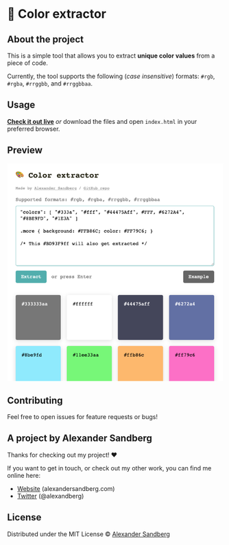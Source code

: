 # 🎨 Color extractor

## About the project
This is a simple tool that allows you to extract **unique color values** from a piece of code.

Currently, the tool supports the following (*case insensitive*) formats: `#rgb`, `#rgba`, `#rrggbb`, and `#rrggbbaa`.

## Usage
[**Check it out live**](https://alexandersandberg.github.io/color-extractor/) *or* download the files and open `index.html` in your preferred browser.

## Preview
![Color extractor preview](preview.png)

## Contributing
Feel free to open issues for feature requests or bugs!

## A project by Alexander Sandberg
Thanks for checking out my project! ❤️

If you want to get in touch, or check out my other work, you can find me online here:
* [Website](https://alexandersandberg.com) (alexandersandberg.com)
* [Twitter](https://twitter.com/alexandberg) (@alexandberg)

## License
Distributed under the MIT License © [Alexander Sandberg](https://github.com/alexandersandberg)
